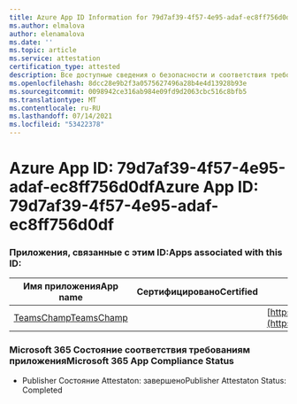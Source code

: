 ```yaml
---
title: Azure App ID Information for 79d7af39-4f57-4e95-adaf-ec8ff756d0df
ms.author: elmalova
author: elenamalova
ms.date: ''
ms.topic: article
ms.service: attestation
certification_type: attested
description: Все доступные сведения о безопасности и соответствия требованиям для 79d7af39-4f57-4e95-adaf-ec8ff756d0df.
ms.openlocfilehash: 8dcc28e9b2f3a0575627496a28b4e4d13928b93e
ms.sourcegitcommit: 0098942ce316ab984e09fd9d2063cbc516c8bfb5
ms.translationtype: MT
ms.contentlocale: ru-RU
ms.lasthandoff: 07/14/2021
ms.locfileid: "53422378"
---
```

# <a name="azure-app-id-79d7af39-4f57-4e95-adaf-ec8ff756d0df"></a><span data-ttu-id="43369-103">Azure App ID: 79d7af39-4f57-4e95-adaf-ec8ff756d0df</span><span class="sxs-lookup"><span data-stu-id="43369-103">Azure App ID: 79d7af39-4f57-4e95-adaf-ec8ff756d0df</span></span>


### <a name="apps-associated-with-this-id"></a><span data-ttu-id="43369-104">Приложения, связанные с этим ID:</span><span class="sxs-lookup"><span data-stu-id="43369-104">Apps associated with this ID:</span></span>
| <span data-ttu-id="43369-105">**Имя приложения**</span><span class="sxs-lookup"><span data-stu-id="43369-105">**App name**</span></span> | <span data-ttu-id="43369-106">**Сертифицировано**</span><span class="sxs-lookup"><span data-stu-id="43369-106">**Certified**</span></span> | <span data-ttu-id="43369-107">**Просмотр в AppSource**</span><span class="sxs-lookup"><span data-stu-id="43369-107">**View in AppSource**</span></span> |
|-|-|-|
| [<span data-ttu-id="43369-108">TeamsChamp</span><span class="sxs-lookup"><span data-stu-id="43369-108">TeamsChamp</span></span>](https://docs.microsoft.com/en-us/microsoft-365-app-certification/forward/WA200001487) |  | [https://appsource.microsoft.com/product/office/WA200001487](https://appsource.microsoft.com/product/office/WA200001487) |

### <a name="microsoft-365-app-compliance-status"></a><span data-ttu-id="43369-109">Microsoft 365 Состояние соответствия требованиям приложения</span><span class="sxs-lookup"><span data-stu-id="43369-109">Microsoft 365 App Compliance Status</span></span>
- <span data-ttu-id="43369-110">Publisher Состояние Attestaton: завершено</span><span class="sxs-lookup"><span data-stu-id="43369-110">Publisher Attestaton Status: Completed</span></span>

